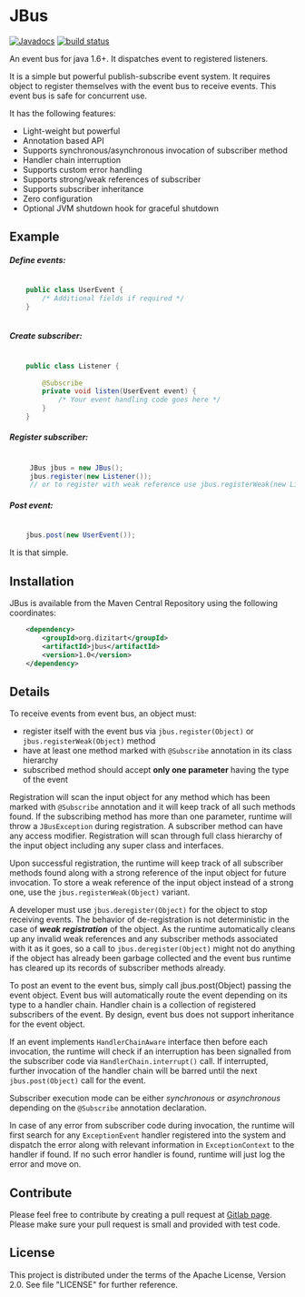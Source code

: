 JBus
=======

[![Javadocs](https://www.javadoc.io/badge/org.dizitart/jbus.svg)](https://www.javadoc.io/doc/org.dizitart/jbus) 
[![build status](https://gitlab.com/dizitart/jbus/badges/master/build.svg)](https://gitlab.com/dizitart/jbus/commits/master)

An event bus for java 1.6+. It dispatches event to registered listeners.

It is a simple but powerful publish-subscribe event system. It requires object to
register themselves with the event bus to receive events. This event bus is safe for
concurrent use.

It has the following features:

 * Light-weight but powerful
 * Annotation based API
 * Supports synchronous/asynchronous invocation of subscriber method
 * Handler chain interruption
 * Supports custom error handling
 * Supports strong/weak references of subscriber
 * Supports subscriber inheritance
 * Zero configuration
 * Optional JVM shutdown hook for graceful shutdown
 
Example
-------------------

<h5>Define events:</h5>

```java

    public class UserEvent { 
        /* Additional fields if required */ 
    }
    
```

<h5>Create subscriber:</h5>

```java

    public class Listener {
        
        @Subscribe
        private void listen(UserEvent event) {
            /* Your event handling code goes here */
        }
    }

```
 
<h5>Register subscriber:</h5>
    
```java
    
     JBus jbus = new JBus();
     jbus.register(new Listener());   
     // or to register with weak reference use jbus.registerWeak(new Listener());
``` 

<h5>Post event:</h5>

```java

    jbus.post(new UserEvent());

```

It is that simple.

Installation
-----------------------------

JBus is available from the Maven Central Repository using the following coordinates:

```xml
    <dependency>
        <groupId>org.dizitart</groupId>
        <artifactId>jbus</artifactId>
        <version>1.0</version>
    </dependency>
```


Details
-----------------------------

To receive events from event bus, an object must:

 * register itself with the event bus via <code>jbus.register(Object)</code> or
 <code>jbus.registerWeak(Object)</code> method
 * have at least one method marked with <code>@Subscribe</code> annotation in its class hierarchy
 * subscribed method should accept <b>only one parameter</b> having the type of the event
 
Registration will scan the input object for any method which has been marked
with <code>@Subscribe</code> annotation and it will keep track of all such methods found. If the
subscribing method has more than one parameter, runtime will throw a <code>JBusException</code>
during registration. A subscriber method can have any access modifier. Registration will scan through
full class hierarchy of the input object including any super class and interfaces.

Upon successful registration, the runtime will keep track of all subscriber methods
found along with a strong reference of the input object for future invocation. To store
a weak reference of the input object instead of a strong one, use the <code>jbus.registerWeak(Object)</code>
variant.

A developer must use <code>jbus.deregister(Object)</code> for the object to stop receiving events. The
behavior of de-registration is not deterministic in the case of <b><em>weak
registration</em></b> of the object. As the runtime automatically cleans up any invalid weak
references and any subscriber methods associated with it as it goes, so a call to
<code>jbus.deregister(Object)</code> might not do anything if the object has already been garbage collected and 
the event bus runtime has cleared up its records of subscriber methods already.

To post an event to the event bus, simply call jbus.post(Object) passing the event object. Event bus will
automatically route the event depending on its type to a handler chain. Handler chain is a collection of 
registered subscribers of the event. By design, event bus does not support inheritance for the event object.

If an event implements <code>HandlerChainAware</code> interface then before each invocation, the runtime
will check if an interruption has been signalled from the subscriber code via <code>HandlerChain.interrupt()</code>
call. If interrupted, further invocation of the handler chain will be barred until the next 
<code>jbus.post(Object)</code> call for the event.

Subscriber execution mode can be either <em>synchronous</em> or <em>asynchronous</em>
depending on the <code>@Subscribe</code> annotation declaration.

In case of any error from subscriber code during invocation, the runtime will first search
for any <code>ExceptionEvent</code> handler registered into the system and dispatch the error along with
relevant information in <code>ExceptionContext</code> to the handler if found. If no such error handler
is found, runtime will just log the error and move on.


Contribute
--------------------------
Please feel free to contribute by creating a pull request at [Gitlab page](https://gitlab.com/dizitart/jbus).
Please make sure your pull request is small and provided with test code.


License
--------------------------
This project is distributed under the terms of the Apache License, Version 2.0.
See file "LICENSE" for further reference.
